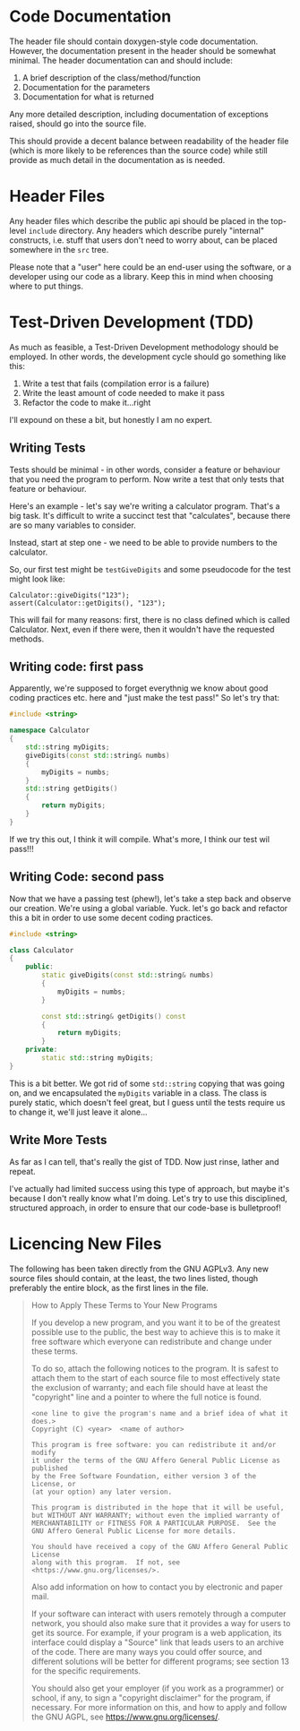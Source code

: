 Code Documentation
==================

The header file should contain doxygen-style code documentation. However, the
documentation present in the header should be somewhat minimal. The header documentation
can and should include:

1. A brief description of the class/method/function
2. Documentation for the parameters
3. Documentation for what is returned

Any more detailed description, including documentation of exceptions raised, should go
into the source file.

This should provide a decent balance between readability of the header file (which is more
likely to be references than the source code) while still provide as much detail in the
documentation as is needed.

Header Files
============

Any header files which describe the public api should be placed in the top-level `include`
directory. Any headers which describe purely "internal" constructs, i.e. stuff that users
don't need to worry about, can be placed somewhere in the `src` tree.

Please note that a "user" here could be an end-user using the software, or a developer
using our code as a library. Keep this in mind when choosing where to put things.

Test-Driven Development (TDD)
=============================

As much as feasible, a Test-Driven Development methodology should be employed. In other
words, the development cycle should go something like this:

1. Write a test that fails (compilation error is a failure)
2. Write the least amount of code needed to make it pass
3. Refactor the code to make it...right

I'll expound on these a bit, but honestly I am no expert.

Writing Tests
-------------

Tests should be minimal - in other words, consider a feature or behaviour that you need
the program to perform. Now write a test that only tests that feature or behaviour.

Here's an example - let's say we're writing a calculator program. That's a big task. It's
difficult to write a succinct test that "calculates", because there are so many variables
to consider.

Instead, start at step one - we need to be able to provide numbers to the calculator.

So, our first test might be `testGiveDigits` and some pseudocode for the test might look
like:

    Calculator::giveDigits("123");
    assert(Calculator::getDigits(), "123");
    
This will fail for many reasons: first, there is no class defined which is called
Calculator. Next, even if there were, then it wouldn't have the requested methods.

Writing code: first pass
------------------------

Apparently, we're supposed to forget everythnig we know about good coding practices etc.
here and "just make the test pass!" So let's try that:

```cpp
#include <string>

namespace Calculator
{
    std::string myDigits;
    giveDigits(const std::string& numbs)
    {
        myDigits = numbs;
    }
    std::string getDigits()
    {
        return myDigits;
    }
}

```

If we try this out, I think it will compile. What's more, I think our test wil pass!!!

Writing Code: second pass
-------------------------

Now that we have a passing test (phew!), let's take a step back and observe our creation.
We're using a global variable. Yuck. let's go back and refactor this a bit in order to use
some decent coding practices.

```cpp
#include <string>

class Calculator
{
    public:
        static giveDigits(const std::string& numbs)
        {
            myDigits = numbs;
        }

        const std::string& getDigits() const
        {
            return myDigits;
        }
    private:
        static std::string myDigits;
}
```

This is a bit better. We got rid of some `std::string` copying that was going on, and we
encapsulated the `myDigits` variable in a class. The class is purely static, which doesn't
feel great, but I guess until the tests require us to change it, we'll just leave it
alone...

Write More Tests
----------------

As far as I can tell, that's really the gist of TDD. Now just rinse, lather and repeat.

I've actually had limited success using this type of approach, but maybe it's because  I
don't really know what I'm doing. Let's try to use this disciplined, structured approach,
in order to ensure that our code-base is bulletproof!

Licencing New Files
===================

The following has been taken directly from the GNU AGPLv3. Any new source files should
contain, at the least, the two lines listed, though preferably the entire block, as the
first lines in the file.

> How to Apply These Terms to Your New Programs
> 
>   If you develop a new program, and you want it to be of the greatest
> possible use to the public, the best way to achieve this is to make it
> free software which everyone can redistribute and change under these terms.
> 
>   To do so, attach the following notices to the program.  It is safest
> to attach them to the start of each source file to most effectively
> state the exclusion of warranty; and each file should have at least
> the "copyright" line and a pointer to where the full notice is found.
> 
>     <one line to give the program's name and a brief idea of what it does.>
>     Copyright (C) <year>  <name of author>
> 
>     This program is free software: you can redistribute it and/or modify
>     it under the terms of the GNU Affero General Public License as published
>     by the Free Software Foundation, either version 3 of the License, or
>     (at your option) any later version.
> 
>     This program is distributed in the hope that it will be useful,
>     but WITHOUT ANY WARRANTY; without even the implied warranty of
>     MERCHANTABILITY or FITNESS FOR A PARTICULAR PURPOSE.  See the
>     GNU Affero General Public License for more details.
> 
>     You should have received a copy of the GNU Affero General Public License
>     along with this program.  If not, see <https://www.gnu.org/licenses/>.
> 
> Also add information on how to contact you by electronic and paper mail.
> 
>   If your software can interact with users remotely through a computer
> network, you should also make sure that it provides a way for users to
> get its source.  For example, if your program is a web application, its
> interface could display a "Source" link that leads users to an archive
> of the code.  There are many ways you could offer source, and different
> solutions will be better for different programs; see section 13 for the
> specific requirements.
> 
>   You should also get your employer (if you work as a programmer) or school,
> if any, to sign a "copyright disclaimer" for the program, if necessary.
> For more information on this, and how to apply and follow the GNU AGPL, see
> <https://www.gnu.org/licenses/>.
